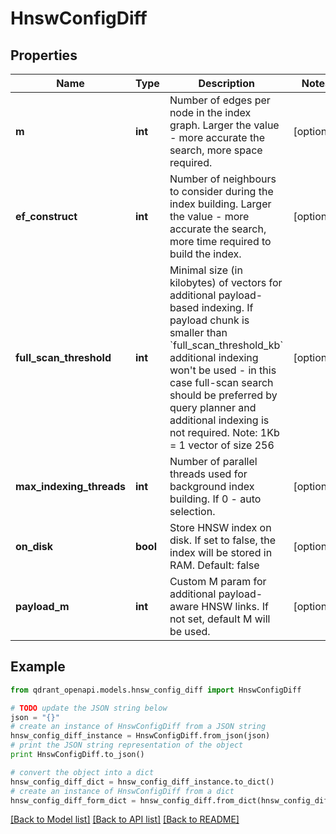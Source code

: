 # HnswConfigDiff


## Properties
Name | Type | Description | Notes
------------ | ------------- | ------------- | -------------
**m** | **int** | Number of edges per node in the index graph. Larger the value - more accurate the search, more space required. | [optional] 
**ef_construct** | **int** | Number of neighbours to consider during the index building. Larger the value - more accurate the search, more time required to build the index. | [optional] 
**full_scan_threshold** | **int** | Minimal size (in kilobytes) of vectors for additional payload-based indexing. If payload chunk is smaller than &#x60;full_scan_threshold_kb&#x60; additional indexing won&#39;t be used - in this case full-scan search should be preferred by query planner and additional indexing is not required. Note: 1Kb &#x3D; 1 vector of size 256 | [optional] 
**max_indexing_threads** | **int** | Number of parallel threads used for background index building. If 0 - auto selection. | [optional] 
**on_disk** | **bool** | Store HNSW index on disk. If set to false, the index will be stored in RAM. Default: false | [optional] 
**payload_m** | **int** | Custom M param for additional payload-aware HNSW links. If not set, default M will be used. | [optional] 

## Example

```python
from qdrant_openapi.models.hnsw_config_diff import HnswConfigDiff

# TODO update the JSON string below
json = "{}"
# create an instance of HnswConfigDiff from a JSON string
hnsw_config_diff_instance = HnswConfigDiff.from_json(json)
# print the JSON string representation of the object
print HnswConfigDiff.to_json()

# convert the object into a dict
hnsw_config_diff_dict = hnsw_config_diff_instance.to_dict()
# create an instance of HnswConfigDiff from a dict
hnsw_config_diff_form_dict = hnsw_config_diff.from_dict(hnsw_config_diff_dict)
```
[[Back to Model list]](../README.md#documentation-for-models) [[Back to API list]](../README.md#documentation-for-api-endpoints) [[Back to README]](../README.md)


